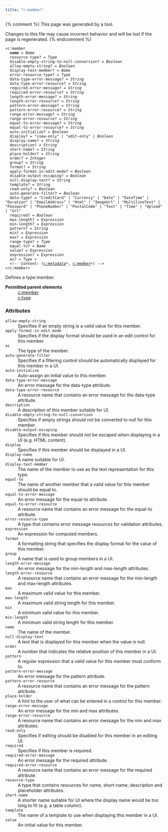 ```yaml
---
title: "c:member"
---
```


{% comment %}
This page was generated by a tool.

Changes to this file may cause incorrect behavior and will be lost if
the page is regenerated.
{% endcomment %}

<div class="language-xml highlighter-rouge"><pre class="highlight element-syntax"><code><span class="nt">&lt;c:member</span>
  <b>name</b> = <i>Name</i>
  <span>resource-type</span>? = <i>Type</i>
  <span>disable-empty-string-to-null-conversion</span>? = <i title="One of the values &#34;yes&#34;, &#34;no&#34;, &#34;true&#34;, &#34;false&#34;, &#34;1&#34; or &#34;0&#34;.">Boolean</i>
  <span>allow-empty-string</span>? = <i title="One of the values &#34;yes&#34;, &#34;no&#34;, &#34;true&#34;, &#34;false&#34;, &#34;1&#34; or &#34;0&#34;.">Boolean</i>
  <span>display-text-member</span>? = <i>Name</i>
  <span>error-resource-type</span>? = <i>Type</i>
  <span>data-type-error-message</span>? = <i>String</i>
  <span>data-type-error-resource</span>? = <i>String</i>
  <span>required-error-message</span>? = <i>String</i>
  <span>required-error-resource</span>? = <i>String</i>
  <span>length-error-message</span>? = <i>String</i>
  <span>length-error-resource</span>? = <i>String</i>
  <span>pattern-error-message</span>? = <i>String</i>
  <span>pattern-error-resource</span>? = <i>String</i>
  <span>range-error-message</span>? = <i>String</i>
  <span>range-error-resource</span>? = <i>String</i>
  <span>equal-to-error-message</span>? = <i>String</i>
  <span>equal-to-error-resource</span>? = <i>String</i>
  <span>auto-initialize</span>? = <i title="One of the values &#34;yes&#34;, &#34;no&#34;, &#34;true&#34;, &#34;false&#34;, &#34;1&#34; or &#34;0&#34;.">Boolean</i>
  <span>display</span>? = <span><span class="s" title="Indicates that this member should only be displayed in a viewing UI.">"view-only"</span> | <span class="s" title="Indicates that this member should only be displayed in an editing UI.">"edit-only"</span> | <i title="One of the values &#34;yes&#34;, &#34;no&#34;, &#34;true&#34;, &#34;false&#34;, &#34;1&#34; or &#34;0&#34;.">Boolean</i></span>
  <span>display-name</span>? = <i>String</i>
  <span>description</span>? = <i>String</i>
  <span>short-name</span>? = <i>String</i>
  <span>place-holder</span>? = <i>String</i>
  <span>order</span>? = <i>Integer</i>
  <span>group</span>? = <i>String</i>
  <span>format</span>? = <i>String</i>
  <span>apply-format-in-edit-mode</span>? = <i title="One of the values &#34;yes&#34;, &#34;no&#34;, &#34;true&#34;, &#34;false&#34;, &#34;1&#34; or &#34;0&#34;.">Boolean</i>
  <span>disable-output-escaping</span>? = <i title="One of the values &#34;yes&#34;, &#34;no&#34;, &#34;true&#34;, &#34;false&#34;, &#34;1&#34; or &#34;0&#34;.">Boolean</i>
  <span>null-display-text</span>? = <i>String</i>
  <span>template</span>? = <i>String</i>
  <span>read-only</span>? = <i title="One of the values &#34;yes&#34;, &#34;no&#34;, &#34;true&#34;, &#34;false&#34;, &#34;1&#34; or &#34;0&#34;.">Boolean</i>
  <span>auto-generate-filter</span>? = <i title="One of the values &#34;yes&#34;, &#34;no&#34;, &#34;true&#34;, &#34;false&#34;, &#34;1&#34; or &#34;0&#34;.">Boolean</i>
  <span>data-type</span>? = <span><span class="s">"CreditCard"</span> | <span class="s">"Currency"</span> | <span class="s">"Date"</span> | <span class="s">"DateTime"</span> | <span class="s">"Duration"</span> | <span class="s">"EmailAddress"</span> | <span class="s">"Html"</span> | <span class="s">"ImageUrl"</span> | <span class="s">"MultilineText"</span> | <span class="s">"Password"</span> | <span class="s">"PhoneNumber"</span> | <span class="s">"PostalCode"</span> | <span class="s">"Text"</span> | <span class="s">"Time"</span> | <span class="s">"Upload"</span> | <span class="s">"Url"</span></span>
  <span>required</span>? = <i title="One of the values &#34;yes&#34;, &#34;no&#34;, &#34;true&#34;, &#34;false&#34;, &#34;1&#34; or &#34;0&#34;.">Boolean</i>
  <span>max-length</span>? = <i title="Expression">Expression</i>
  <span>min-length</span>? = <i title="Expression">Expression</i>
  <span>pattern</span>? = <i>String</i>
  <span>min</span>? = <i title="Expression">Expression</i>
  <span>max</span>? = <i title="Expression">Expression</i>
  <span>range-type</span>? = <i>Type</i>
  <span>equal-to</span>? = <i>Name</i>
  <span>value</span>? = <i title="Expression">Expression</i>
  <span>expression</span>? = <i title="Expression">Expression</i>
  <span>as</span>? = <i>Type</i> &gt;
  &lt;!-- Content: (<span><a href="metadata.html">c:metadata</a>*</span>, <span><span><a href="member.html">c:member</a>+</span></span>) --&gt;
<span class="nt">&lt;/c:member&gt;</span></code></pre></div>
<p>Defines a type member.</p>
<dl>
   <dt><b>Permitted parent elements</b></dt>
   <dd><a href="member.html">c:member</a></dd>
   <dd><a href="type.html">c:type</a></dd>
</dl>
<h3>Attributes</h3>
<dl>
   <dt><code>allow-empty-string</code></dt>
   <dd>Specifies if an empty string is a valid value for this member.</dd>
   <dt><code>apply-format-in-edit-mode</code></dt>
   <dd>Specifies if the display format should be used in an edit control for this member.</dd>
   <dt><code>as</code></dt>
   <dd>The type of the member.</dd>
   <dt><code>auto-generate-filter</code></dt>
   <dd>Specifies if a filtering control should be automatically displayed for this member
      in a UI.
   </dd>
   <dt><code>auto-initialize</code></dt>
   <dd>Auto-assign an initial value to this member.</dd>
   <dt><code>data-type-error-message</code></dt>
   <dd>An error message for the data-type attribute.</dd>
   <dt><code>data-type-error-resource</code></dt>
   <dd>A resource name that contains an error message for the data-type attribute.</dd>
   <dt><code>description</code></dt>
   <dd>A description of this member suitable for UI.</dd>
   <dt><code>disable-empty-string-to-null-conversion</code></dt>
   <dd>Specifies if empty strings should not be converted to null for this member.</dd>
   <dt><code>disable-output-escaping</code></dt>
   <dd>Specifies if this member should not be escaped when displaying in a UI (e.g. HTML
      content).
   </dd>
   <dt><code>display</code></dt>
   <dd>Specifies if this member should be displayed in a UI.</dd>
   <dt><code>display-name</code></dt>
   <dd>A name suitable for UI.</dd>
   <dt><code>display-text-member</code></dt>
   <dd>The name of the member to use as the text representation for this type.</dd>
   <dt><code>equal-to</code></dt>
   <dd>The name of another member that a valid value for this member should be equal to.</dd>
   <dt><code>equal-to-error-message</code></dt>
   <dd>An error message for the equal-to attribute.</dd>
   <dt><code>equal-to-error-resource</code></dt>
   <dd>A resource name that contains an error message for the equal-to attribute.</dd>
   <dt><code>error-resource-type</code></dt>
   <dd>A type that contains error message resources for validation attributes.</dd>
   <dt><code>expression</code></dt>
   <dd>An expression for computed members.</dd>
   <dt><code>format</code></dt>
   <dd>A formatting string that specifies the display format for the value of this member.</dd>
   <dt><code>group</code></dt>
   <dd>A name that is used to group members in a UI.</dd>
   <dt><code>length-error-message</code></dt>
   <dd>An error message for the min-length and max-length attributes.</dd>
   <dt><code>length-error-resource</code></dt>
   <dd>A resource name that contains an error message for the min-length and max-length attributes.</dd>
   <dt><code>max</code></dt>
   <dd>A maximum valid value for this member.</dd>
   <dt><code>max-length</code></dt>
   <dd>A maximum valid string length for this member.</dd>
   <dt><code>min</code></dt>
   <dd>A minimum valid value for this member.</dd>
   <dt><code>min-length</code></dt>
   <dd>A minimum valid string length for this member.</dd>
   <dt><code>name</code></dt>
   <dd>The name of the member.</dd>
   <dt><code>null-display-text</code></dt>
   <dd>A text that is displayed for this member when the value is null.</dd>
   <dt><code>order</code></dt>
   <dd>A number that indicates the relative position of this member in a UI.</dd>
   <dt><code>pattern</code></dt>
   <dd>A regular expression that a valid value for this member must conform to.</dd>
   <dt><code>pattern-error-message</code></dt>
   <dd>An error message for the pattern attribute.</dd>
   <dt><code>pattern-error-resource</code></dt>
   <dd>A resource name that contains an error message for the pattern attribute.</dd>
   <dt><code>place-holder</code></dt>
   <dd>A hint to the user of what can be entered in a control for this member.</dd>
   <dt><code>range-error-message</code></dt>
   <dd>An error message for the min and max attributes.</dd>
   <dt><code>range-error-resource</code></dt>
   <dd>A resource name that contains an error message for the min and max attributes.</dd>
   <dt><code>read-only</code></dt>
   <dd>Specifies if editing should be disabled for this member in an editing UI.</dd>
   <dt><code>required</code></dt>
   <dd>Specifies if this member is required.</dd>
   <dt><code>required-error-message</code></dt>
   <dd>An error message for the required attribute.</dd>
   <dt><code>required-error-resource</code></dt>
   <dd>A resource name that contains an error message for the required attribute.</dd>
   <dt><code>resource-type</code></dt>
   <dd>A type that contains resources for name, short-name, description and placeholder attributes.</dd>
   <dt><code>short-name</code></dt>
   <dd>A shorter name suitable for UI where the display name would be too long to fit (e.g.
      a table column).
   </dd>
   <dt><code>template</code></dt>
   <dd>The name of a template to use when displaying this member in a UI.</dd>
   <dt><code>value</code></dt>
   <dd>An initial value for this member.</dd>
</dl>